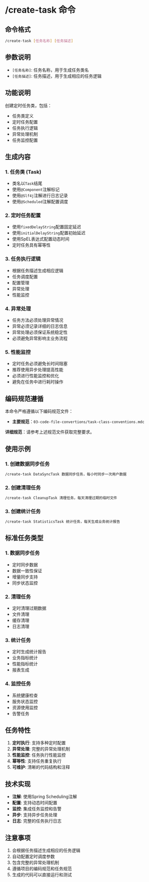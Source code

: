 # /create-task 命令

## 命令格式
```bash
/create-task [任务名称] [任务描述]
```

## 参数说明
- `[任务名称]`: 任务名称，用于生成任务类名
- `[任务描述]`: 任务描述，用于生成相应的任务逻辑

## 功能说明
创建定时任务类，包括：
- 任务类定义
- 定时任务配置
- 任务执行逻辑
- 异常处理机制
- 任务监控配置

## 生成内容

### 1. 任务类 (Task)
- 类名以`Task`结尾
- 使用`@Component`注解标记
- 使用`@Slf4j`注解进行日志记录
- 使用`@Scheduled`注解配置调度

### 2. 定时任务配置
- 使用`fixedDelayString`配置固定延迟
- 使用`initialDelayString`配置初始延迟
- 使用SpEL表达式配置动态时间
- 定时任务具有幂等性

### 3. 任务执行逻辑
- 根据任务描述生成相应逻辑
- 任务调度配置
- 配置管理
- 异常处理
- 性能监控

### 4. 异常处理
- 任务方法必须处理异常情况
- 异常必须记录详细的日志信息
- 异常处理必须保证系统稳定性
- 必须避免异常影响主业务流程

### 5. 性能监控
- 定时任务必须避免长时间阻塞
- 推荐使用异步处理提高性能
- 必须进行性能监控和优化
- 避免在任务中进行耗时操作

## 编码规范遵循

本命令严格遵循以下编码规范文件：
- **主要规范**：`03-code-file-convertions/task-class-conventions.mdc`

**详细规范**：请参考上述规范文件获取完整要求。

## 使用示例

### 1. 创建数据同步任务
```bash
/create-task DataSyncTask 数据同步任务，每小时同步一次用户数据
```

### 2. 创建清理任务
```bash
/create-task CleanupTask 清理任务，每天清理过期的临时文件
```

### 3. 创建统计任务
```bash
/create-task StatisticsTask 统计任务，每天生成业务统计报告
```

## 标准任务类型

### 1. 数据同步任务
- 定时同步数据
- 数据一致性保证
- 增量同步支持
- 同步状态监控

### 2. 清理任务
- 定时清理过期数据
- 文件清理
- 缓存清理
- 日志清理

### 3. 统计任务
- 定时生成统计报告
- 业务指标统计
- 性能指标统计
- 报表生成

### 4. 监控任务
- 系统健康检查
- 服务状态监控
- 资源使用监控
- 告警任务

## 任务特性
1. **定时执行**: 支持多种定时配置
2. **异常处理**: 完整的异常处理机制
3. **性能监控**: 任务执行性能监控
4. **幂等性**: 支持任务重复执行
5. **可维护**: 清晰的代码结构和注释

## 技术实现
- **注解**: 使用Spring Scheduling注解
- **配置**: 支持动态时间配置
- **监控**: 集成任务监控和告警
- **异步**: 支持异步任务处理
- **日志**: 完整的任务执行日志

## 注意事项
1. 会根据任务描述生成相应的任务逻辑
2. 自动配置定时调度参数
3. 包含完整的异常处理机制
4. 遵循项目的编码规范和任务规范
5. 生成的代码可以直接运行和测试

